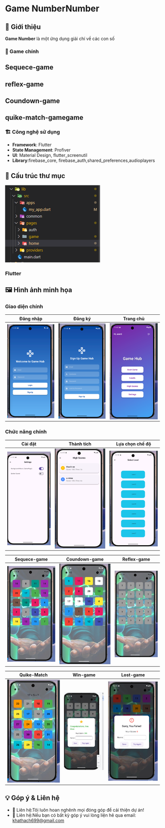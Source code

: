 # Game NumberNumber

## 📌 Giới thiệu

**Game Number** là một ứng dụng giải chí về các con số

### 🚀 Game chính

## Sequece-game

## reflex-game

## Coundown-game

## quike-match-gamegame

### 🏗️ Công nghệ sử dụng

- **Framework**: Flutter
- **State Management**: Profiver
- **UI**: Material Design, flutter_screenutil
- **Library**:firebase_core, firebase_auth,shared_preferences,audioplayers

## 📂 Cấu trúc thư mục
![image copy 11.png](assets/backgrounds/image%20copy%2011.png)
### **Flutter**
## 🖼️ Hình ảnh minh họa

### **Giao diện chính**

| Đăng nhập                              | Đăng ký                                 | Trang chủ                           |
| -------------------------------------- | --------------------------------------- | ----------------------------------- |
| ![image.png](assets/backgrounds/image.png)| ![image copy.png](assets/backgrounds/image%20copy.png) |![image copy 2.png](assets/backgrounds/image%20copy%202.png)  |

### **Chức năng chính**

| Cài đặt                                         | Thành tích                                             | Lựa chọn chế độ                     |
|-------------------------------------------------|--------------------------------------------------------|-------------------------------------|
| ![image copy 3.png](assets/backgrounds/image%20copy%203.png) | ![image copy 4.png](assets/backgrounds/image%20copy%204.png) | ![image copy 5.png](assets/backgrounds/image%20copy%205.png)|

|         Sequece-game                           | Coundown-game                                            | Reflex-game                               |
| --------------------------------------------------- |----------------------------------------------------------|-------------------------------------------|
| ![image copy 6.png](assets/backgrounds/image%20copy%206.png) |![image copy 9.png](assets/backgrounds/image%20copy%209.png) | ![image copy 7.png](assets/backgrounds/image%20copy%207.png)|

| Quike-Match                                                  | Win-game                                                    | Lost-game                                                    |
|--------------------------------------------------------------|-------------------------------------------------------------|--------------------------------------------------------------|
| ![image copy 8.png](assets/backgrounds/image%20copy%208.png)| ![img.png](assets/backgrounds/img.png)| ![image copy 10.png](assets/backgrounds/image%20copy%2010.png) |



## 💡 Góp ý & Liên hệ

- 📧 Liên hệ:Tôi luôn hoan nghênh mọi đóng góp để cải thiện dự án!
- 📱 Liên hệ:Nếu bạn có bất kỳ góp ý vui lòng liện hê qua email: khathach699@gmail.com
